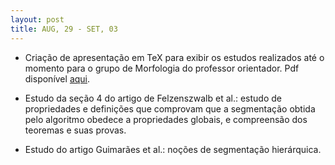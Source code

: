 ```yaml
---
layout: post
title: AUG, 29 - SET, 03
---
```


- Criação de apresentação em TeX para exibir os estudos realizados até o
momento para o grupo de Morfologia do professor orientador. Pdf
disponível
[aqui](https://thsousa.github.io/journal/assets/postfiles/apresentacao-projeto-ic.pdf).

- Estudo da seção 4 do artigo de Felzenszwalb et al.:
estudo de propriedades e definições que comprovam que a segmentação
obtida pelo algoritmo obedece a propriedades globais, e compreensão dos
teoremas e suas provas.

- Estudo do artigo Guimarães et al.:
noções de segmentação hierárquica.
